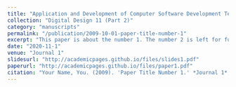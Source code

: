 ```yaml
---
title: "Application and Development of Computer Software Development Technology"
collection: "Digital Design 11 (Part 2)"
category: "manuscripts"
permalink: "/publication/2009-10-01-paper-title-number-1"
excerpt: "This paper is about the number 1. The number 2 is left for future work."
date: "2020-11-1"
venue: "Journal 1"
slidesurl: "http://academicpages.github.io/files/slides1.pdf"
paperurl: "http://academicpages.github.io/files/paper1.pdf"
citation: "Your Name, You. (2009). 'Paper Title Number 1.' *Journal 1*, 1(1)."
---
```

